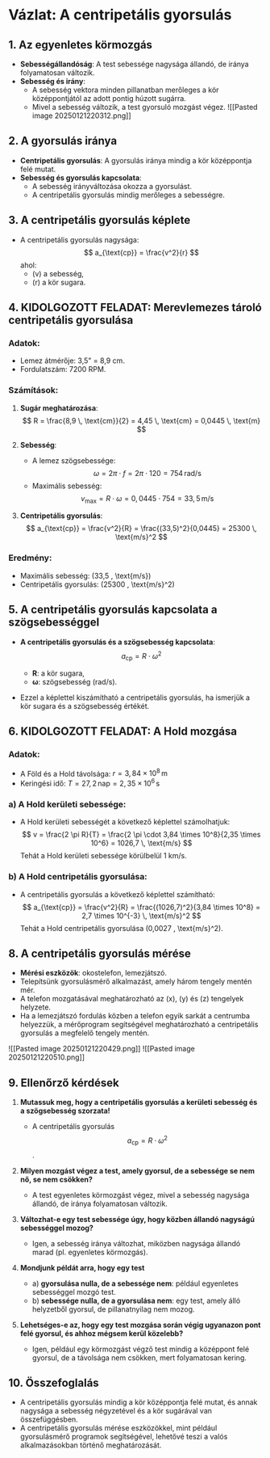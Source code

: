 # Vázlat: A centripetális gyorsulás

## 1. Az egyenletes körmozgás
- **Sebességállandóság**: A test sebessége nagysága állandó, de iránya folyamatosan változik.
- **Sebesség és irány**:
  - A sebesség vektora minden pillanatban merőleges a kör középpontjától az adott pontig húzott sugárra.
  - Mivel a sebesség változik, a test gyorsuló mozgást végez.
![[Pasted image 20250121220312.png]]
## 2. A gyorsulás iránya
- **Centripetális gyorsulás**: A gyorsulás iránya mindig a kör középpontja felé mutat.
- **Sebesség és gyorsulás kapcsolata**:
  - A sebesség irányváltozása okozza a gyorsulást.
  - A centripetális gyorsulás mindig merőleges a sebességre.
  
## 3. A centripetális gyorsulás képlete
- A centripetális gyorsulás nagysága:
  $$
  a_{\text{cp}} = \frac{v^2}{r}
  $$
  ahol:
  - \(v\) a sebesség,
  - \(r\) a kör sugara.

## 4. KIDOLGOZOTT FELADAT: Merevlemezes tároló centripetális gyorsulása

### Adatok:
- Lemez átmérője: 3,5" = 8,9 cm.
- Fordulatszám: 7200 RPM.

### Számítások:
1. **Sugár meghatározása**:
   $$
   R = \frac{8,9 \, \text{cm}}{2} = 4,45 \, \text{cm} = 0,0445 \, \text{m}
   $$
   
2. **Sebesség**:
   - A lemez szögsebessége:
   $$
   \omega = 2 \pi \cdot f = 2 \pi \cdot 120 = 754 \, \text{rad/s}
   $$
   - Maximális sebesség:
   $$
   v_{\text{max}} = R \cdot \omega = 0,0445 \cdot 754 = 33,5 \, \text{m/s}
   $$

3. **Centripetális gyorsulás**:
   $$
   a_{\text{cp}} = \frac{v^2}{R} = \frac{(33,5)^2}{0,0445} = 25300 \, \text{m/s}^2
   $$

### Eredmény:
- Maximális sebesség: \(33,5 \, \text{m/s}\)
- Centripetális gyorsulás: \(25300 \, \text{m/s}^2\)
## 5. A centripetális gyorsulás kapcsolata a szögsebességgel
- **A centripetális gyorsulás és a szögsebesség kapcsolata**:
  $$
  a_{\text{cp}} = R \cdot \omega^2
  $$
  - **R**: a kör sugara,
  - **ω**: szögsebesség (rad/s).
  
- Ezzel a képlettel kiszámítható a centripetális gyorsulás, ha ismerjük a kör sugara és a szögsebesség értékét.

## 6. KIDOLGOZOTT FELADAT: A Hold mozgása
### Adatok:
- A Föld és a Hold távolsága: $r = 3,84 \times 10^8 \, \text{m}$
- Keringési idő: $T = 27,2 \, \text{nap} = 2,35 \times 10^6 \, \text{s}$

### a) A Hold kerületi sebessége:
- A Hold kerületi sebességét a következő képlettel számolhatjuk:
  $$
  v = \frac{2 \pi R}{T} = \frac{2 \pi \cdot 3,84 \times 10^8}{2,35 \times 10^6} = 1026,7 \, \text{m/s}
  $$
  Tehát a Hold kerületi sebessége körülbelül 1 km/s.

### b) A Hold centripetális gyorsulása:
- A centripetális gyorsulás a következő képlettel számítható:
  $$
  a_{\text{cp}} = \frac{v^2}{R} = \frac{(1026,7)^2}{3,84 \times 10^8} = 2,7 \times 10^{-3} \, \text{m/s}^2
  $$
  Tehát a Hold centripetális gyorsulása \(0,0027 \, \text{m/s}^2\).


## 8. A centripetális gyorsulás mérése
- **Mérési eszközök**: okostelefon, lemezjátszó.
- Telepítsünk gyorsulásmérő alkalmazást, amely három tengely mentén mér.
- A telefon mozgatásával meghatározható az \(x\), \(y\) és \(z\) tengelyek helyzete.
- Ha a lemezjátszó fordulás közben a telefon egyik sarkát a centrumba helyezzük, a mérőprogram segítségével meghatározható a centripetális gyorsulás a megfelelő tengely mentén.

![[Pasted image 20250121220429.png]]
![[Pasted image 20250121220510.png]]
## 9. Ellenőrző kérdések
1. **Mutassuk meg, hogy a centripetális gyorsulás a kerületi sebesség és a szögsebesség szorzata!**
   - A centripetális gyorsulás $$a_{\text{cp}} = R \cdot \omega^2$$.
   
2. **Milyen mozgást végez a test, amely gyorsul, de a sebessége se nem nő, se nem csökken?**
   - A test egyenletes körmozgást végez, mivel a sebesség nagysága állandó, de iránya folyamatosan változik.
   
3. **Változhat-e egy test sebessége úgy, hogy közben állandó nagyságú sebességgel mozog?**
   - Igen, a sebesség iránya változhat, miközben nagysága állandó marad (pl. egyenletes körmozgás).
   
4. **Mondjunk példát arra, hogy egy test**
   - a) **gyorsulása nulla, de a sebessége nem**: például egyenletes sebességgel mozgó test.
   - b) **sebessége nulla, de a gyorsulása nem**: egy test, amely álló helyzetből gyorsul, de pillanatnyilag nem mozog.
   
5. **Lehetséges-e az, hogy egy test mozgása során végig ugyanazon pont felé gyorsul, és ahhoz mégsem kerül közelebb?**
   - Igen, például egy körmozgást végző test mindig a középpont felé gyorsul, de a távolsága nem csökken, mert folyamatosan kering.

## 10. Összefoglalás
- A centripetális gyorsulás mindig a kör középpontja felé mutat, és annak nagysága a sebesség négyzetével és a kör sugárával van összefüggésben.
- A centripetális gyorsulás mérése eszközökkel, mint például gyorsulásmérő programok segítségével, lehetővé teszi a valós alkalmazásokban történő meghatározását.
